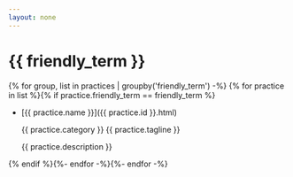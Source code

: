```yaml
---
layout: none
---
```


# {{ friendly_term }} 

{% for group, list in practices | groupby('friendly_term') -%}
  {% for practice in list %}{% if practice.friendly_term == friendly_term %}
  * [{{ practice.name }}]({{ practice.id }}.html)
    <p> {{ practice.category }} {{ practice.tagline }} </p>
    <p> {{ practice.description }} </p>
{% endif %}{%- endfor -%}{%- endfor -%}
